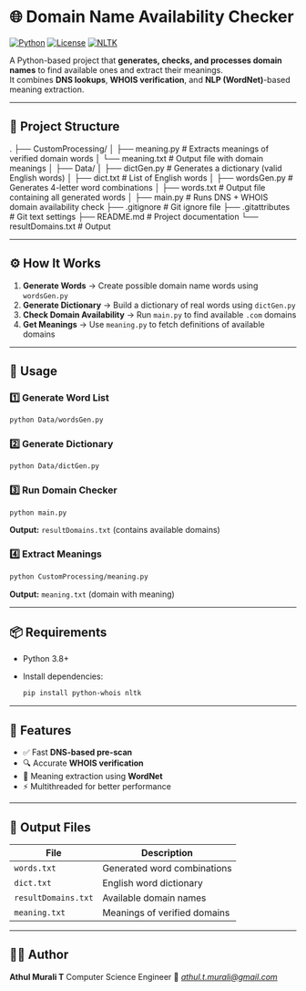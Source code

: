 # 🌐 Domain Name Availability Checker

[![Python](https://img.shields.io/badge/Python-3.8%2B-blue)](https://www.python.org/)
[![License](https://img.shields.io/badge/License-MIT-green)](LICENSE)
[![NLTK](https://img.shields.io/badge/NLTK-WordNet-yellow)](https://www.nltk.org/)

A Python-based project that **generates, checks, and processes domain names** to find available ones and extract their meanings.  
It combines **DNS lookups**, **WHOIS verification**, and **NLP (WordNet)**-based meaning extraction.

---

## 📁 Project Structure


.
├── CustomProcessing/
│   ├── meaning.py         # Extracts meanings of verified domain words
│   └── meaning.txt        # Output file with domain meanings
│
├── Data/
│   ├── dictGen.py         # Generates a dictionary (valid English words)
│   ├── dict.txt           # List of English words
│   ├── wordsGen.py        # Generates 4-letter word combinations
│   ├── words.txt          # Output file containing all generated words
│
├── main.py                # Runs DNS + WHOIS domain availability check
├── .gitignore             # Git ignore file
├── .gitattributes         # Git text settings
├── README.md              # Project documentation
└── resultDomains.txt      # Output


---

## ⚙️ How It Works

1. **Generate Words** → Create possible domain name words using `wordsGen.py`  
2. **Generate Dictionary** → Build a dictionary of real words using `dictGen.py`  
3. **Check Domain Availability** → Run `main.py` to find available `.com` domains  
4. **Get Meanings** → Use `meaning.py` to fetch definitions of available domains  

---

## 🚀 Usage

### 1️⃣ Generate Word List
```bash
python Data/wordsGen.py
````

### 2️⃣ Generate Dictionary

```bash
python Data/dictGen.py
```

### 3️⃣ Run Domain Checker

```bash
python main.py
```

**Output:** `resultDomains.txt` (contains available domains)

### 4️⃣ Extract Meanings

```bash
python CustomProcessing/meaning.py
```

**Output:** `meaning.txt` (domain with meaning)

---

## 📦 Requirements

* Python 3.8+
* Install dependencies:

  ```bash
  pip install python-whois nltk
  ```

---

## 🧠 Features

* ✅ Fast **DNS-based pre-scan**
* 🔍 Accurate **WHOIS verification**
* 💬 Meaning extraction using **WordNet**
* ⚡ Multithreaded for better performance

---

## 📜 Output Files

| File                | Description                  |
| ------------------- | ---------------------------- |
| `words.txt`         | Generated word combinations  |
| `dict.txt`          | English word dictionary      |
| `resultDomains.txt` | Available domain names       |
| `meaning.txt`       | Meanings of verified domains |

---

## 👨‍💻 Author

**Athul Murali T**
Computer Science Engineer 
📧 *[athul.t.murali@gmail.com](mailto:athul.t.murali@gmail.com)*


